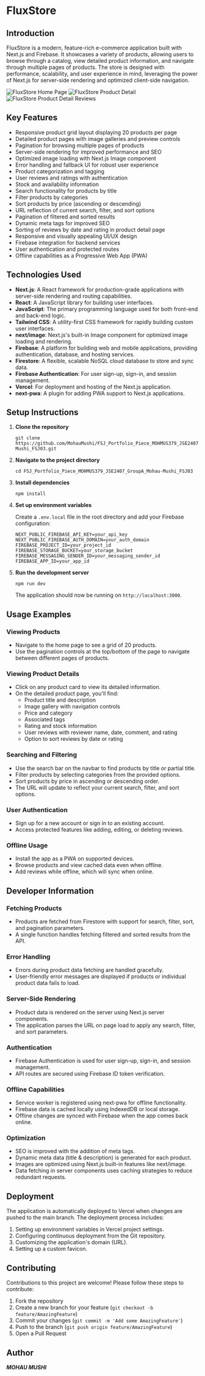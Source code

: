 # FluxStore

## Introduction

FluxStore is a modern, feature-rich e-commerce application built with Next.js and Firebase. It showcases a variety of products, allowing users to browse through a catalog, view detailed product information, and navigate through multiple pages of products. The store is designed with performance, scalability, and user experience in mind, leveraging the power of Next.js for server-side rendering and optimized client-side navigation.

![FluxStore Home Page](./public/homePage.png)
![FluxStore Product Detail](./public/productDetail.png)
![FluxStore Product Detail Reviews](./public/productDetailReviews.png)

## Key Features

- Responsive product grid layout displaying 20 products per page
- Detailed product pages with image galleries and preview controls
- Pagination for browsing multiple pages of products
- Server-side rendering for improved performance and SEO
- Optimized image loading with Next.js Image component
- Error handling and fallback UI for robust user experience
- Product categorization and tagging
- User reviews and ratings with authentication
- Stock and availability information
- Search functionality for products by title
- Filter products by categories
- Sort products by price (ascending or descending)
- URL reflection of current search, filter, and sort options
- Pagination of filtered and sorted results
- Dynamic meta tags for improved SEO
- Sorting of reviews by date and rating in product detail page
- Responsive and visually appealing UI/UX design
- Firebase integration for backend services
- User authentication and protected routes
- Offline capabilities as a Progressive Web App (PWA)

## Technologies Used

- **Next.js**: A React framework for production-grade applications with server-side rendering and routing capabilities.
- **React**: A JavaScript library for building user interfaces.
- **JavaScript**: The primary programming language used for both front-end and back-end logic.
- **Tailwind CSS**: A utility-first CSS framework for rapidly building custom user interfaces.
- **next/image**: Next.js's built-in Image component for optimized image loading and rendering.
- **Firebase**: A platform for building web and mobile applications, providing authentication, database, and hosting services.
- **Firestore**: A flexible, scalable NoSQL cloud database to store and sync data.
- **Firebase Authentication**: For user sign-up, sign-in, and session management.
- **Vercel**: For deployment and hosting of the Next.js application.
- **next-pwa**: A plugin for adding PWA support to Next.js applications.

## Setup Instructions

1. **Clone the repository**

   ```
   git clone https://github.com/MohauMushi/FSJ_Portfolio_Piece_MOHMUS379_JSE2407_GroupA_Mohau-Mushi_FSJ03.git
   ```

2. **Navigate to the project directory**

   ```
   cd FSJ_Portfolio_Piece_MOHMUS379_JSE2407_GroupA_Mohau-Mushi_FSJ03
   ```

3. **Install dependencies**

   ```
   npm install
   ```

4. **Set up environment variables**

   Create a `.env.local` file in the root directory and add your Firebase configuration:

   ```
   NEXT_PUBLIC_FIREBASE_API_KEY=your_api_key
   NEXT_PUBLIC_FIREBASE_AUTH_DOMAIN=your_auth_domain
   FIREBASE_PROJECT_ID=your_project_id
   FIREBASE_STORAGE_BUCKET=your_storage_bucket
   FIREBASE_MESSAGING_SENDER_ID=your_messaging_sender_id
   FIREBASE_APP_ID=your_app_id
   ```

5. **Run the development server**
   ```
   npm run dev
   ```
   The application should now be running on `http://localhost:3000`.

## Usage Examples

### Viewing Products

- Navigate to the home page to see a grid of 20 products.
- Use the pagination controls at the top/bottom of the page to navigate between different pages of products.

### Viewing Product Details

- Click on any product card to view its detailed information.
- On the detailed product page, you'll find:
  - Product title and description
  - Image gallery with navigation controls
  - Price and category
  - Associated tags
  - Rating and stock information
  - User reviews with reviewer name, date, comment, and rating
  - Option to sort reviews by date or rating

### Searching and Filtering

- Use the search bar on the navbar to find products by title or partial title.
- Filter products by selecting categories from the provided options.
- Sort products by price in ascending or descending order.
- The URL will update to reflect your current search, filter, and sort options.

### User Authentication

- Sign up for a new account or sign in to an existing account.
- Access protected features like adding, editing, or deleting reviews.

### Offline Usage

- Install the app as a PWA on supported devices.
- Browse products and view cached data even when offline.
- Add reviews while offline, which will sync when online.

## Developer Information

### Fetching Products

- Products are fetched from Firestore with support for search, filter, sort, and pagination parameters.
- A single function handles fetching filtered and sorted results from the API.

### Error Handling

- Errors during product data fetching are handled gracefully.
- User-friendly error messages are displayed if products or individual product data fails to load.

### Server-Side Rendering

- Product data is rendered on the server using Next.js server components.
- The application parses the URL on page load to apply any search, filter, and sort parameters.

### Authentication

- Firebase Authentication is used for user sign-up, sign-in, and session management.
- API routes are secured using Firebase ID token verification.

### Offline Capabilities

- Service worker is registered using next-pwa for offline functionality.
- Firebase data is cached locally using IndexedDB or local storage.
- Offline changes are synced with Firebase when the app comes back online.

### Optimization

- SEO is improved with the addition of meta tags.
- Dynamic meta data (title & description) is generated for each product.
- Images are optimized using Next.js built-in features like next/image.
- Data fetching in server components uses caching strategies to reduce redundant requests.

## Deployment

The application is automatically deployed to Vercel when changes are pushed to the main branch. The deployment process includes:

1. Setting up environment variables in Vercel project settings.
2. Configuring continuous deployment from the Git repository.
3. Customizing the application's domain (URL).
4. Setting up a custom favicon.

## Contributing

Contributions to this project are welcome! Please follow these steps to contribute:

1. Fork the repository
2. Create a new branch for your feature (`git checkout -b feature/AmazingFeature`)
3. Commit your changes (`git commit -m 'Add some AmazingFeature'`)
4. Push to the branch (`git push origin feature/AmazingFeature`)
5. Open a Pull Request

## Author

**_MOHAU MUSHI_**
